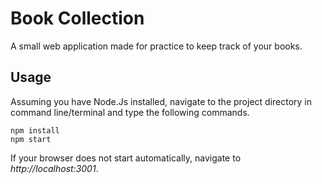 # Book Collection
A small web application made for practice to keep track of your books.

## Usage
Assuming you have Node.Js installed, navigate to the project directory in command line/terminal and type the following commands.

```
npm install
npm start
```

If your browser does not start automatically, navigate to *http://localhost:3001*.
